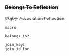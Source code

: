 ### ~~Belongs To Reflection~~

继承于 Association Reflection

```
macro

belongs_to?

join_keys
join_id_for
```
